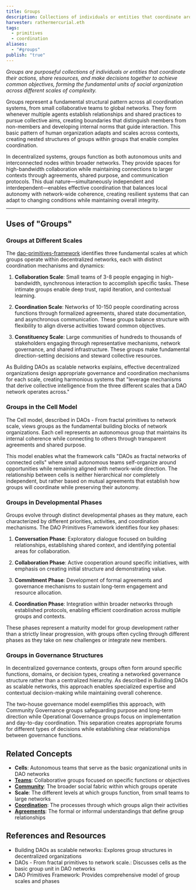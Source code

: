 ```yaml
---
title: Groups
description: Collections of individuals or entities that coordinate around shared purpose, practices, and activities across different scales within decentralized networks
harvester: rathermercurial.eth
tags:
  - primitives
  - coordination
aliases:
  - "#groups"
publish: "true"
---
```


_Groups are purposeful collections of individuals or entities that coordinate their actions, share resources, and make decisions together to achieve common objectives, forming the fundamental units of social organization across different scales of complexity._

Groups represent a fundamental structural pattern across all coordination systems, from small collaborative teams to global networks. They form whenever multiple agents establish relationships and shared practices to pursue collective aims, creating boundaries that distinguish members from non-members and developing internal norms that guide interaction. This basic pattern of human organization adapts and scales across contexts, creating nested structures of groups within groups that enable complex coordination.

In decentralized systems, groups function as both autonomous units and interconnected nodes within broader networks. They provide spaces for high-bandwidth collaboration while maintaining connections to larger contexts through agreements, shared purpose, and communication protocols. This dual nature—simultaneously independent and interdependent—enables effective coordination that balances local autonomy with network-wide coherence, creating resilient systems that can adapt to changing conditions while maintaining overall integrity.

---

## Uses of "Groups"

### Groups at Different Scales

The [dao-primitives-framework](artifacts/guides/dao-primitives-framework/index.md#) identifies three fundamental scales at which groups operate within decentralized networks, each with distinct coordination mechanisms and dynamics:

1. **Collaboration Scale**: Small teams of 3-8 people engaging in high-bandwidth, synchronous interaction to accomplish specific tasks. These intimate groups enable deep trust, rapid iteration, and contextual learning.
    
2. **Coordination Scale**: Networks of 10-150 people coordinating across functions through formalized agreements, shared state documentation, and asynchronous communication. These groups balance structure with flexibility to align diverse activities toward common objectives.
    
3. **Constituency Scale**: Large communities of hundreds to thousands of stakeholders engaging through representative mechanisms, network governance, and shared infrastructure. These groups make fundamental direction-setting decisions and steward collective resources.
    

As Building DAOs as scalable networks explains, effective decentralized organizations design appropriate governance and coordination mechanisms for each scale, creating harmonious systems that "leverage mechanisms that derive collective intelligence from the three different scales that a DAO network operates across."

### Groups in the Cell Model

The Cell model, described in DAOs - From fractal primitives to network scale, views groups as the fundamental building blocks of network organizations. Each cell represents an autonomous group that maintains its internal coherence while connecting to others through transparent agreements and shared purpose.

This model enables what the framework calls "DAOs as fractal networks of connected cells" where small autonomous teams self-organize around opportunities while remaining aligned with network-wide direction. The relationship between cells is neither hierarchical nor completely independent, but rather based on mutual agreements that establish how groups will coordinate while preserving their autonomy.

### Groups in Developmental Phases

Groups evolve through distinct developmental phases as they mature, each characterized by different priorities, activities, and coordination mechanisms. The DAO Primitives Framework identifies four key phases:

1. **Conversation Phase**: Exploratory dialogue focused on building relationships, establishing shared context, and identifying potential areas for collaboration.
    
2. **Collaboration Phase**: Active cooperation around specific initiatives, with emphasis on creating initial structure and demonstrating value.
    
3. **Commitment Phase**: Development of formal agreements and governance mechanisms to sustain long-term engagement and resource allocation.
    
4. **Coordination Phase**: Integration within broader networks through established protocols, enabling efficient coordination across multiple groups and contexts.
    

These phases represent a maturity model for group development rather than a strictly linear progression, with groups often cycling through different phases as they take on new challenges or integrate new members.

### Groups in Governance Structures

In decentralized governance contexts, groups often form around specific functions, domains, or decision types, creating a networked governance structure rather than a centralized hierarchy. As described in Building DAOs as scalable networks, this approach enables specialized expertise and contextual decision-making while maintaining overall coherence.

The two-house governance model exemplifies this approach, with Community Governance groups safeguarding purpose and long-term direction while Operational Governance groups focus on implementation and day-to-day coordination. This separation creates appropriate forums for different types of decisions while establishing clear relationships between governance functions.

## Related Concepts

- **Cells**: Autonomous teams that serve as the basic organizational units in DAO networks
- **[Teams](tags/teams.md#)**: Collaborative groups focused on specific functions or objectives
- **[Community](tags/community.md#)**: The broader social fabric within which groups operate
- **Scale**: The different levels at which groups function, from small teams to large networks
- **[Coordination](tags/coordination.md#)**: The processes through which groups align their activities
- **[Agreements](tags/agreements.md#)**: The formal or informal understandings that define group relationships

## References and Resources

- Building DAOs as scalable networks: Explores group structures in decentralized organizations
- DAOs - From fractal primitives to network scale.: Discusses cells as the basic group unit in DAO networks
- DAO Primitives Framework: Provides comprehensive model of group scales and phases